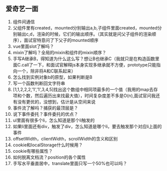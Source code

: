 ## 爱奇艺一面

1. 组件间通信
2. 父组件里有created，mounted分别输出a,b,子组件里面created，mounted分别输出c,d，渲染的时候，它们的输出顺序。（其实就是问父子组件的渲染顺序），面试官特意问了下父子的mounted顺序
3. vue里面slot了解吗？
4. mixin了解吗？全局的mixin和组件的mixin顺序？
5. 手写A继承B，得知道为什么这么写？想让B也继承C（我就只是在构造函数里面C.call了一下，和面试官解释js本身实现多继承就不方便，prototype只能指向一个，除非将A和C联系起来）
6. 怎么找到实例对象b的原型，如果判断是B
7. 写一个函数判断回文字符串
8. [1,1,2,2,2,'1','1',3,4,5]找出这个数组中相同项最多的一个值（我用的map去存项和个数，然后遍历出来找最大值），时间复杂度差不多是O(n),面试官问我还有没有更优的，没想到，估计是从空间来说
9. 事件流了解吗？捕获的最顶层是？
10. 说下事件委托？事件委托的优点？
11. ul里面有很多个li，怎么知道是那个li触发的
12. 如果li里面还有div，触发了div，怎么知道是哪个li，要去触发那个对应li上面的事件
13. offsetWidth，clientWidth，scrollWidth的含义和区别
14. cookie和localStorage什么时候用？
15. cookie有哪些属性？
16. 如何脱离文档流？position的各个属性
17. 手写水平垂直居中，translate里面只写一个50%也可以吗？



